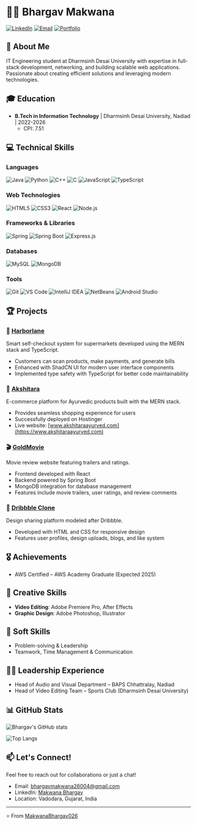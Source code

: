 # 👨‍💻 Bhargav Makwana

[![LinkedIn](https://img.shields.io/badge/LinkedIn-0077B5?style=for-the-badge&logo=linkedin&logoColor=white)](https://www.linkedin.com/in/makwana-bhargav/)
[![Email](https://img.shields.io/badge/Email-D14836?style=for-the-badge&logo=gmail&logoColor=white)](mailto:bhargavmakwana26004@gmail.com)
[![Portfolio](https://img.shields.io/badge/Portfolio-000000?style=for-the-badge&logo=About.me&logoColor=white)](https://github.com/MakwanaBhargav026)

## 🚀 About Me
IT Engineering student at Dharmsinh Desai University with expertise in full-stack development, networking, and building scalable web applications. Passionate about creating efficient solutions and leveraging modern technologies.

## 🎓 Education
- **B.Tech in Information Technology** | Dharmsinh Desai University, Nadiad | 2022-2026
  - CPI: 7.51

## 💻 Technical Skills

### Languages
![Java](https://img.shields.io/badge/Java-ED8B00?style=for-the-badge&logo=openjdk&logoColor=white)
![Python](https://img.shields.io/badge/Python-3776AB?style=for-the-badge&logo=python&logoColor=white)
![C++](https://img.shields.io/badge/C%2B%2B-00599C?style=for-the-badge&logo=c%2B%2B&logoColor=white)
![C](https://img.shields.io/badge/C-00599C?style=for-the-badge&logo=c&logoColor=white)
![JavaScript](https://img.shields.io/badge/JavaScript-F7DF1E?style=for-the-badge&logo=javascript&logoColor=black)
![TypeScript](https://img.shields.io/badge/TypeScript-007ACC?style=for-the-badge&logo=typescript&logoColor=white)

### Web Technologies
![HTML5](https://img.shields.io/badge/HTML5-E34F26?style=for-the-badge&logo=html5&logoColor=white)
![CSS3](https://img.shields.io/badge/CSS3-1572B6?style=for-the-badge&logo=css3&logoColor=white)
![React](https://img.shields.io/badge/React-20232A?style=for-the-badge&logo=react&logoColor=61DAFB)
![Node.js](https://img.shields.io/badge/Node.js-43853D?style=for-the-badge&logo=node.js&logoColor=white)

### Frameworks & Libraries
![Spring](https://img.shields.io/badge/Spring-6DB33F?style=for-the-badge&logo=spring&logoColor=white)
![Spring Boot](https://img.shields.io/badge/Spring_Boot-6DB33F?style=for-the-badge&logo=spring-boot&logoColor=white)
![Express.js](https://img.shields.io/badge/Express.js-404D59?style=for-the-badge&logo=express&logoColor=white)

### Databases
![MySQL](https://img.shields.io/badge/MySQL-005C84?style=for-the-badge&logo=mysql&logoColor=white)
![MongoDB](https://img.shields.io/badge/MongoDB-4EA94B?style=for-the-badge&logo=mongodb&logoColor=white)

### Tools
![Git](https://img.shields.io/badge/Git-F05032?style=for-the-badge&logo=git&logoColor=white)
![VS Code](https://img.shields.io/badge/VS_Code-0078D4?style=for-the-badge&logo=visual%20studio%20code&logoColor=white)
![IntelliJ IDEA](https://img.shields.io/badge/IntelliJ_IDEA-000000?style=for-the-badge&logo=intellij-idea&logoColor=white)
![NetBeans](https://img.shields.io/badge/NetBeans-1B6AC6?style=for-the-badge&logo=apache-netbeans-ide&logoColor=white)
![Android Studio](https://img.shields.io/badge/Android_Studio-3DDC84?style=for-the-badge&logo=android-studio&logoColor=white)

## 🏆 Projects

### 🛒 [Harborlane](https://github.com/MakwanaBhargav026/Harborlane)
Smart self-checkout system for supermarkets developed using the MERN stack and TypeScript.
- Customers can scan products, make payments, and generate bills
- Enhanced with ShadCN UI for modern user interface components
- Implemented type safety with TypeScript for better code maintainability

### 🌿 [Akshitara](https://github.com/MakwanaBhargav026/Akshitara)
E-commerce platform for Ayurvedic products built with the MERN stack.
- Provides seamless shopping experience for users
- Successfully deployed on Hostinger
- Live website: [www.akshitaraayurved.com](https://www.akshitaraayurved.com)

### 🎬 [GoldMovie](https://github.com/MakwanaBhargav026/GoldMovie)
Movie review website featuring trailers and ratings.
- Frontend developed with React
- Backend powered by Spring Boot
- MongoDB integration for database management
- Features include movie trailers, user ratings, and review comments

### 🎨 [Dribbble Clone](https://github.com/MakwanaBhargav026/Dribbble-Clone)
Design sharing platform modeled after Dribbble.
- Developed with HTML and CSS for responsive design
- Features user profiles, design uploads, blogs, and like system

## 🎖 Achievements
- AWS Certified – AWS Academy Graduate (Expected 2025)

## 🎨 Creative Skills
- **Video Editing**: Adobe Premiere Pro, After Effects
- **Graphic Design**: Adobe Photoshop, Illustrator

## 🤝 Soft Skills
- Problem-solving & Leadership
- Teamwork, Time Management & Communication

## 🏃‍♂️ Leadership Experience
- Head of Audio and Visual Department – BAPS Chhattralay, Nadiad
- Head of Video Editing Team – Sports Club (Dharmsinh Desai University)

## 📊 GitHub Stats

![Bhargav's GitHub stats](https://github-readme-stats.vercel.app/api?username=MakwanaBhargav026&show_icons=true&theme=radical)

![Top Langs](https://github-readme-stats.vercel.app/api/top-langs/?username=MakwanaBhargav026&layout=compact&theme=radical)

## 📫 Let's Connect!
Feel free to reach out for collaborations or just a chat!
- Email: bhargavmakwana26004@gmail.com
- LinkedIn: [Makwana Bhargav](https://www.linkedin.com/in/makwana-bhargav/)
- Location: Vadodara, Gujarat, India

---
⭐️ From [MakwanaBhargav026](https://github.com/MakwanaBhargav026)
